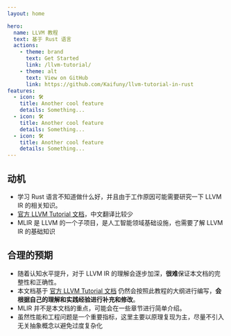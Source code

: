 ```yaml
---
layout: home

hero:
  name: LLVM 教程
  text: 基于 Rust 语言
  actions:
    - theme: brand
      text: Get Started
      link: /llvm-tutorial/
    - theme: alt
      text: View on GitHub
      link: https://github.com/Kaifuny/llvm-tutorial-in-rust
features:
  - icon: 🛠️
    title: Another cool feature
    details: Something...
  - icon: 🛠️
    title: Another cool feature
    details: Something...
  - icon: 🛠️
    title: Another cool feature
    details: Something...
---
```


## 动机

* 学习 Rust 语言不知道做什么好，并且由于工作原因可能需要研究一下 LLVM IR 的相关知识。
* [官方 LLVM Tutorial 文档](https://llvm.org/docs/tutorial/index.html)，中文翻译比较少
* MLIR 是 LLVM 的一个子项目，是人工智能领域基础设施，也需要了解 LLVM IR 的基础知识

## 合理的预期

* 随着认知水平提升，对于 LLVM IR 的理解会逐步加深，**很难**保证本文档的完整性和正确性。
* 本文档基于 [官方 LLVM Tutorial 文档](https://llvm.org/docs/tutorial/index.html) 仍然会按照此教程的大纲进行编写，**会根据自己的理解和实践经验进行补充和修改**。
* MLIR 并不是本文档的重点，可能会在一些章节进行简单介绍。
* 虽然性能和工程问题是一个重要指标，这里主要以原理复现为主，尽量不引入无关抽象概念以避免过度复杂化